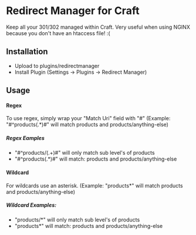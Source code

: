# Redirect Manager for Craft

Keep all your 301/302 managed within Craft. Very useful when using NGINX because you don't have an htaccess file! :(

## Installation

* Upload to plugins/redirectmanager
* Install Plugin (Settings -> Plugins -> Redirect Manager)

## Usage

#### Regex
To use regex, simply wrap your "Match Uri" field with "#" (Example: "#^products(.*)#" will match products and products/anything-else)
##### Regex Eamples
* "#^products\/(.+)#" will only match sub level's of products
* "#^products(.*)#" will match: products and products/anything-else

#### Wildcard
For wildcards use an asterisk. (Example: "products*" will match products and products/anything-else)

##### Wildcard Examples:
* "products/*" will only match sub level's of products
* "products*" will match: products and products/anything-else